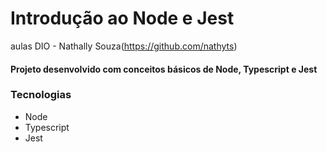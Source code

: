 # Introdução ao Node e Jest
aulas DIO - Nathally Souza(https://github.com/nathyts)

#### Projeto desenvolvido com conceitos básicos de Node, Typescript e Jest

### Tecnologias
- Node
- Typescript
- Jest

